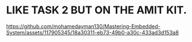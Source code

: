 # LIKE TASK 2 BUT ON THE AMIT KIT.




https://github.com/mohamedayman130/Mastering-Embedded-System/assets/117905345/18a30311-eb73-49b0-a30c-433ad3d153a8

